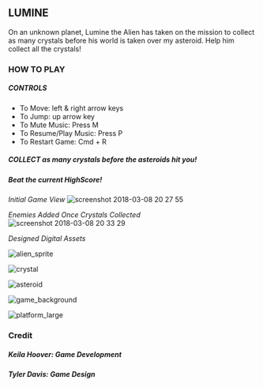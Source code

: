 ## LUMINE

On an unknown planet, Lumine the Alien has taken on the mission to collect as many crystals before his world is taken over my asteroid. Help him collect all the crystals!

### HOW TO PLAY
##### CONTROLS
- To Move: left & right arrow keys
- To Jump: up arrow key
- To Mute Music: Press M
- To Resume/Play Music: Press P
- To Restart Game: Cmd + R
##### COLLECT as many crystals before the asteroids hit you!
##### Beat the current HighScore!

*Initial Game View*
![screenshot 2018-03-08 20 27 55](https://user-images.githubusercontent.com/16125778/37188983-3c16a42e-230f-11e8-95b0-abdafc94020e.png)

*Enemies Added Once Crystals Collected*
![screenshot 2018-03-08 20 33 29](https://user-images.githubusercontent.com/16125778/37189136-01887cfa-2310-11e8-8ccf-7a9094e4d7e8.png)

*Designed Digital Assets*

![alien_sprite](https://user-images.githubusercontent.com/16125778/37189250-8d2d77ce-2310-11e8-9fcc-4b5c4c51d926.png)

![crystal](https://user-images.githubusercontent.com/16125778/37189258-958b0a6c-2310-11e8-8dfd-1985b2816287.png)

![asteroid](https://user-images.githubusercontent.com/16125778/37189242-8487096e-2310-11e8-8d0d-5305257dd41f.png)

![game_background](https://user-images.githubusercontent.com/16125778/37189264-9b30ab52-2310-11e8-9c8e-889dfa1f995c.png)

![platform_large](https://user-images.githubusercontent.com/16125778/37189266-9e3eeef8-2310-11e8-8c1a-4ca341689a20.png)


### Credit
##### Keila Hoover: Game Development
##### Tyler Davis: Game Design
